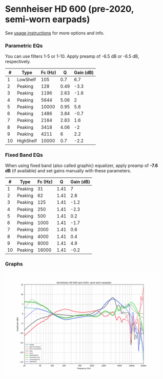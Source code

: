 # Sennheiser HD 600 (pre-2020, semi-worn earpads)
See [usage instructions](https://github.com/jaakkopasanen/AutoEq#usage) for more options and info.

### Parametric EQs
You can use filters 1-5 or 1-10. Apply preamp of -6.5 dB or -6.5 dB, respectively.

|   # | Type      |   Fc (Hz) |    Q |   Gain (dB) |
|-----|-----------|-----------|------|-------------|
|   1 | LowShelf  |       105 | 0.7  |         6.7 |
|   2 | Peaking   |       128 | 0.49 |        -3.3 |
|   3 | Peaking   |      1196 | 2.63 |        -1.6 |
|   4 | Peaking   |      5644 | 5.06 |         2   |
|   5 | Peaking   |     10000 | 0.95 |         5.6 |
|   6 | Peaking   |      1486 | 3.84 |        -0.7 |
|   7 | Peaking   |      2164 | 2.83 |         1.6 |
|   8 | Peaking   |      3418 | 4.06 |        -2   |
|   9 | Peaking   |      4211 | 6    |         2.2 |
|  10 | HighShelf |     10000 | 0.7  |        -2.2 |

### Fixed Band EQs
When using fixed band (also called graphic) equalizer, apply preamp of **-7.6 dB** (if available) and set gains manually with these parameters.

|   # | Type    |   Fc (Hz) |    Q |   Gain (dB) |
|-----|---------|-----------|------|-------------|
|   1 | Peaking |        31 | 1.41 |         7   |
|   2 | Peaking |        62 | 1.41 |         2.8 |
|   3 | Peaking |       125 | 1.41 |        -1.2 |
|   4 | Peaking |       250 | 1.41 |        -2.3 |
|   5 | Peaking |       500 | 1.41 |         0.2 |
|   6 | Peaking |      1000 | 1.41 |        -1.7 |
|   7 | Peaking |      2000 | 1.41 |         0.6 |
|   8 | Peaking |      4000 | 1.41 |         0.4 |
|   9 | Peaking |      8000 | 1.41 |         4.9 |
|  10 | Peaking |     16000 | 1.41 |        -0.2 |

### Graphs
![](./Sennheiser%20HD%20600%20(pre-2020,%20semi-worn%20earpads).png)
